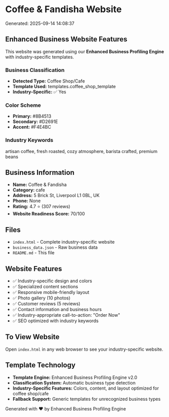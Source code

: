 # Coffee & Fandisha Website

Generated: 2025-09-14 14:08:37

## Enhanced Business Website Features

This website was generated using our **Enhanced Business Profiling Engine** with industry-specific templates.

### Business Classification
- **Detected Type:** Coffee Shop/Cafe
- **Template Used:** templates.coffee_shop_template
- **Industry-Specific:** ✅ Yes

### Color Scheme
- **Primary:** #8B4513
- **Secondary:** #D2691E
- **Accent:** #F4E4BC

### Industry Keywords
artisan coffee, fresh roasted, cozy atmosphere, barista crafted, premium beans

## Business Information
- **Name:** Coffee & Fandisha
- **Category:** cafe
- **Address:** 5 Brick St, Liverpool L1 0BL, UK
- **Phone:** None
- **Rating:** 4.7 ⭐ (307 reviews)
- **Website Readiness Score:** 70/100

## Files
- `index.html` - Complete industry-specific website
- `business_data.json` - Raw business data
- `README.md` - This file

## Website Features
- ✅ Industry-specific design and colors
- ✅ Specialized content sections
- ✅ Responsive mobile-friendly layout
- ✅ Photo gallery (10 photos)
- ✅ Customer reviews (5 reviews)
- ✅ Contact information and business hours
- ✅ Industry-appropriate call-to-action: "Order Now"
- ✅ SEO optimized with industry keywords

## To View Website
Open `index.html` in any web browser to see your industry-specific website.

## Template Technology
- **Template Engine:** Enhanced Business Profiling Engine v2.0
- **Classification System:** Automatic business type detection
- **Industry-Specific Features:** Colors, content, and layout optimized for coffee shop/cafe
- **Fallback Support:** Generic templates for unrecognized business types

Generated with ❤️ by Enhanced Business Profiling Engine

